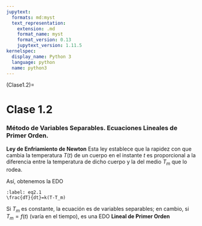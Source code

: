 ```yaml
---
jupytext:
  formats: md:myst
  text_representation:
    extension: .md
    format_name: myst
    format_version: 0.13
    jupytext_version: 1.11.5
kernelspec:
  display_name: Python 3
  language: python
  name: python3
---
```


(Clase1.2)=
# Clase 1.2 

### Método de Variables Separables. Ecuaciones Lineales de Primer Orden. 

**Ley de Enfriamiento de Newton** Esta ley establece que la rapidez con que cambia la temperatura $T(t)$ de un cuerpo en el instante $t$ es proporcional a la diferencia entre la temperatura de dicho cuerpo y la del medio $T_m$ que lo rodea.

Así, obtenemos la EDO

```{math}
:label: eq2.1
\frac{dT}{dt}=k(T-T_m)
```

Si $T_m$ es constante, la ecuación [](eq2.1) es de variables separables; en cambio, si $T_m=f(t)$ (varía en el tiempo), es una EDO **Lineal de Primer Orden** 